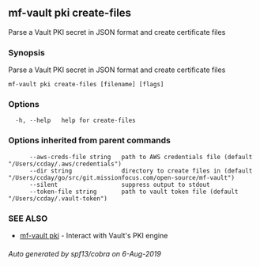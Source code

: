 ## mf-vault pki create-files

Parse a Vault PKI secret in JSON format and create certificate files

### Synopsis

Parse a Vault PKI secret in JSON format and create certificate files

```
mf-vault pki create-files [filename] [flags]
```

### Options

```
  -h, --help   help for create-files
```

### Options inherited from parent commands

```
      --aws-creds-file string   path to AWS credentials file (default "/Users/ccday/.aws/credentials")
      --dir string              directory to create files in (default "/Users/ccday/go/src/git.missionfocus.com/open-source/mf-vault")
      --silent                  suppress output to stdout
      --token-file string       path to vault token file (default "/Users/ccday/.vault-token")
```

### SEE ALSO

* [mf-vault pki](mf-vault_pki.md)	 - Interact with Vault's PKI engine

###### Auto generated by spf13/cobra on 6-Aug-2019

